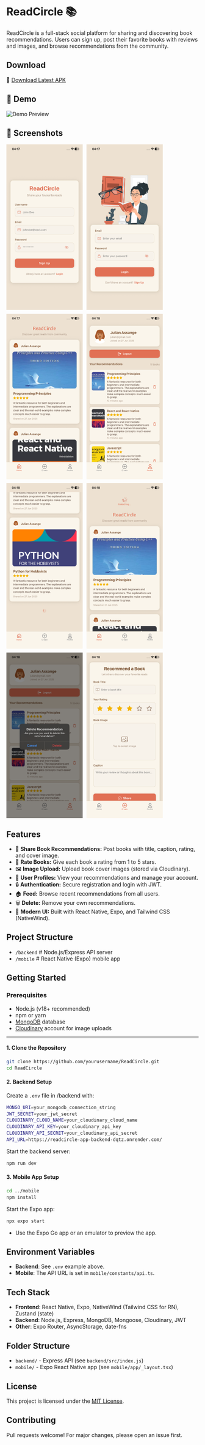 # ReadCircle 📚

ReadCircle is a full-stack social platform for sharing and discovering book recommendations. Users can sign up, post their favorite books with reviews and images, and browse recommendations from the community.

## Download
📱 [Download Latest APK](https://github.com/xyryc/ReadCircle-app/releases/download/v1.0.0/readcircle_app_v1.0.apk)


## 🎥 Demo

<img src="./media/demo.gif" alt="Demo Preview" width="340" height="600">

## 📸 Screenshots

<div style="display: flex; flex-wrap: wrap; gap: 10px;">
  <img src="./media/IMG_3134.PNG" alt="Screenshot 1" width="200" />
  <img src="./media/IMG_3136.PNG" alt="Screenshot 2" width="200" />
  <img src="./media/IMG_3135.PNG" alt="Screenshot 3" width="200" />
  <img src="./media/IMG_3137.PNG" alt="Screenshot 4" width="200" />
  <img src="./media/IMG_3138.PNG" alt="Screenshot 5" width="200" />
  <img src="./media/IMG_3139.PNG" alt="Screenshot 6" width="200" />
  <img src="./media/IMG_3140.PNG" alt="Screenshot 7" width="200" />
  <img src="./media/IMG_3141.PNG" alt="Screenshot 8" width="200" />
</div>


## Features

- 📖 **Share Book Recommendations:** Post books with title, caption, rating, and cover image.
- 🌟 **Rate Books:** Give each book a rating from 1 to 5 stars.
- 🖼️ **Image Upload:** Upload book cover images (stored via Cloudinary).
- 👤 **User Profiles:** View your recommendations and manage your account.
- 🔒 **Authentication:** Secure registration and login with JWT.
- 🏠 **Feed:** Browse recent recommendations from all users.
- 🗑️ **Delete:** Remove your own recommendations.
- 🎨 **Modern UI:** Built with React Native, Expo, and Tailwind CSS (NativeWind).

## Project Structure

- `/backend` # Node.js/Express API server
- `/mobile` # React Native (Expo) mobile app

## Getting Started

### Prerequisites

- Node.js (v18+ recommended)
- npm or yarn
- [MongoDB](https://www.mongodb.com/) database
- [Cloudinary](https://cloudinary.com/) account for image uploads

---

#### 1. Clone the Repository

```sh
git clone https://github.com/yourusername/ReadCircle.git
cd ReadCircle
```

#### 2. Backend Setup

Create a `.env` file in /backend with:

```sh
MONGO_URI=your_mongodb_connection_string
JWT_SECRET=your_jwt_secret
CLOUDINARY_CLOUD_NAME=your_cloudinary_cloud_name
CLOUDINARY_API_KEY=your_cloudinary_api_key
CLOUDINARY_API_SECRET=your_cloudinary_api_secret
API_URL=https://readcircle-app-backend-dqtz.onrender.com/
```

Start the backend server:

```sh
npm run dev
```

#### 3. Mobile App Setup

```sh
cd ../mobile
npm install
```

Start the Expo app:

```sh
npx expo start
```

- Use the Expo Go app or an emulator to preview the app.

## Environment Variables

- **Backend**: See `.env` example above.
- **Mobile**: The API URL is set in `mobile/constants/api.ts`.

## Tech Stack

- **Frontend**: React Native, Expo, NativeWind (Tailwind CSS for RN), Zustand (state)
- **Backend**: Node.js, Express, MongoDB, Mongoose, Cloudinary, JWT
- **Other**: Expo Router, AsyncStorage, date-fns

## Folder Structure

- `backend/` - Express API (see `backend/src/index.js`)
- `mobile/` - Expo React Native app (see `mobile/app/_layout.tsx`)

## License

This project is licensed under the [MIT License](./LICENSE).

## Contributing

Pull requests welcome! For major changes, please open an issue first.
